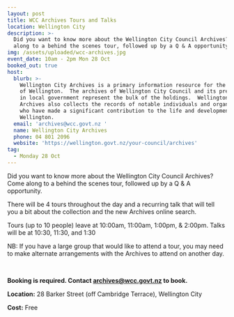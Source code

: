 ```yaml
---
layout: post
title: WCC Archives Tours and Talks
location: Wellington City
description: >-
  Did you want to know more about the Wellington City Council Archives? Come
  along to a behind the scenes tour, followed up by a Q & A opportunity.
img: /assets/uploaded/wcc-archives.jpg
event_date: 10am - 2pm Mon 28 Oct
booked_out: true
host:
  blurb: >-
    Wellington City Archives is a primary information resource for the history
    of Wellington.  The archives of Wellington City Council and its predecessors
    in local government represent the bulk of the holdings.  Wellington City
    Archives also collects the records of notable individuals and organisations
    who have made a significant contribution to the life and development of
    Wellington.
  email: 'archives@wcc.govt.nz '
  name: Wellington City Archives
  phone: 04 801 2096
  website: 'https://wellington.govt.nz/your-council/archives'
tag:
  - Monday 28 Oct
---
```

Did you want to know more about the Wellington City Council Archives? Come along to a behind the scenes tour, followed up by a Q & A opportunity. 

There will be 4 tours throughout the day and a recurring talk that will tell you a bit about the collection and the new Archives online search.

Tours (up to 10 people) leave at 10:00am, 11:00am, 1:00pm, & 2:00pm. Talks will be at 10:30, 11:30, and 1:30

NB: If you have a large group that would like to attend a tour, you may need to make alternate arrangements with the Archives to attend on another day.

<br>

**Booking is required. Contact archives@wcc.govt.nz to book.**

**Location:** 28 Barker Street (off Cambridge Terrace), Wellington City

**Cost:** Free
